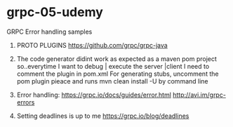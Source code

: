 # grpc-05-udemy
GRPC Error handling samples

1) PROTO PLUGINS 
   https://github.com/grpc/grpc-java
   
2) The code generator didint work as expected as a maven pom project so..everytime I want to debug | execute the server |client I 
   need to comment the plugin in pom.xml
   For generating stubs, uncomment the pom plugin pieace and runs mvn clean install -U by command line
   
3) Error handling:
   https://grpc.io/docs/guides/error.html
   http://avi.im/grpc-errors
   
4) Setting deadlines is up to me
   https://grpc.io/blog/deadlines
